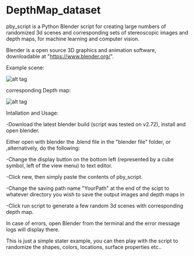 # DepthMap_dataset

pby_script is a Python Blender script for creating large numbers of randomized 3d scenes and corresponding sets of stereoscopic images and depth maps, for machine learning and computer vision.

Blender is a open source 3D graphics and animation software, downloadable at "https://www.blender.org/". 

Example scene:

![alt tag](https://raw.github.com/LouisFoucard/DepthMap_dataset/master/StereoImages/Stereoscopic_63.png)

corresponding Depth map:

![alt tag](https://raw.github.com/LouisFoucard/DepthMap_dataset/master/Depth_map/DepthMap_63.png)

Intallation and Usage:

-Download the latest blender build (script was tested on v2.72), install and open blender.

Either open with blender the .blend file in the "blender file" folder, or ,alternatively, do the following:

-Change the display button on the bottom left (represented by a cube symbol, left of the view menu) to text editor.

-Click new, then simply paste the contents of pby_script.

-Change the saving path name "YourPath" at the end of the scipt to whatever directory you wish to save the output images and depth maps in

-Click run script to generate a few random 3d scenes with corresponding depth map. 

In case of errors, open Blender from the terminal and the error message logs will display there.

This is just a simple stater example, you can then play with the script to randomize the shapes, colors, locations, surface properties etc..


